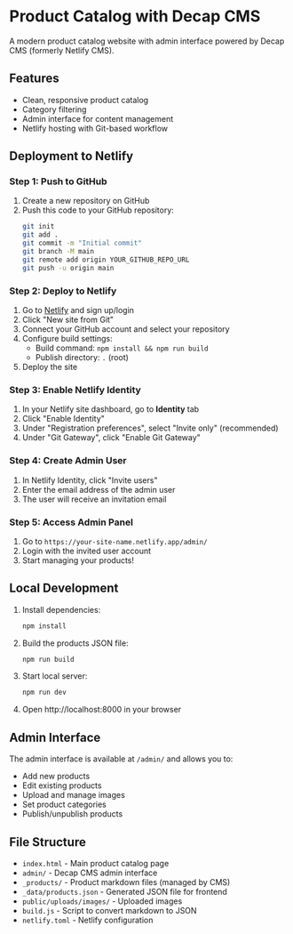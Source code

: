 # Product Catalog with Decap CMS

A modern product catalog website with admin interface powered by Decap CMS (formerly Netlify CMS).

## Features

- Clean, responsive product catalog
- Category filtering
- Admin interface for content management
- Netlify hosting with Git-based workflow

## Deployment to Netlify

### Step 1: Push to GitHub
1. Create a new repository on GitHub
2. Push this code to your GitHub repository:
   ```bash
   git init
   git add .
   git commit -m "Initial commit"
   git branch -M main
   git remote add origin YOUR_GITHUB_REPO_URL
   git push -u origin main
   ```

### Step 2: Deploy to Netlify
1. Go to [Netlify](https://netlify.com) and sign up/login
2. Click "New site from Git"
3. Connect your GitHub account and select your repository
4. Configure build settings:
   - Build command: `npm install && npm run build`
   - Publish directory: `.` (root)
5. Deploy the site

### Step 3: Enable Netlify Identity
1. In your Netlify site dashboard, go to **Identity** tab
2. Click "Enable Identity"
3. Under "Registration preferences", select "Invite only" (recommended)
4. Under "Git Gateway", click "Enable Git Gateway"

### Step 4: Create Admin User
1. In Netlify Identity, click "Invite users"
2. Enter the email address of the admin user
3. The user will receive an invitation email

### Step 5: Access Admin Panel
1. Go to `https://your-site-name.netlify.app/admin/`
2. Login with the invited user account
3. Start managing your products!

## Local Development

1. Install dependencies:
   ```bash
   npm install
   ```

2. Build the products JSON file:
   ```bash
   npm run build
   ```

3. Start local server:
   ```bash
   npm run dev
   ```

4. Open http://localhost:8000 in your browser

## Admin Interface

The admin interface is available at `/admin/` and allows you to:
- Add new products
- Edit existing products
- Upload and manage images
- Set product categories
- Publish/unpublish products

## File Structure

- `index.html` - Main product catalog page
- `admin/` - Decap CMS admin interface
- `_products/` - Product markdown files (managed by CMS)
- `_data/products.json` - Generated JSON file for frontend
- `public/uploads/images/` - Uploaded images
- `build.js` - Script to convert markdown to JSON
- `netlify.toml` - Netlify configuration
